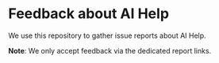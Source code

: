 # Feedback about AI Help

We use this repository to gather issue reports about AI Help.

**Note**: We only accept feedback via the dedicated report links.

